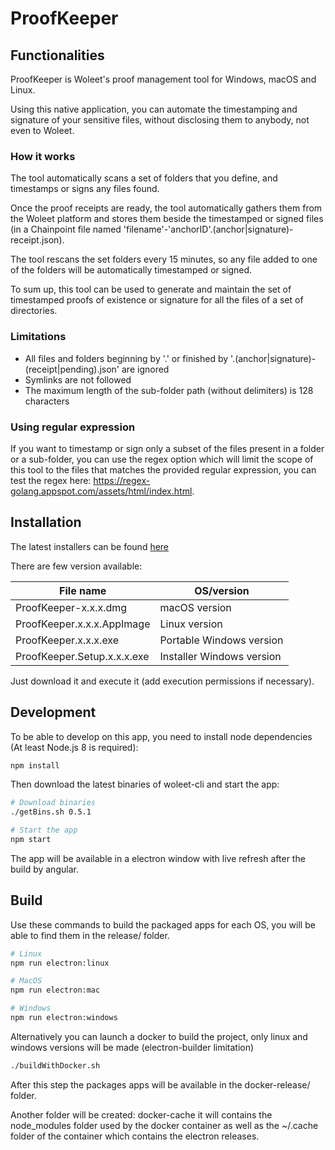 # ProofKeeper

## Functionalities

ProofKeeper is Woleet's proof management tool for Windows, macOS and Linux.

Using this native application, you can automate the timestamping and signature of your sensitive files, without disclosing them to anybody, not even to Woleet.

### How it works

The tool automatically scans a set of folders that you define, and timestamps or signs any files found.

Once the proof receipts are ready, the tool automatically gathers them from the Woleet platform and stores them beside the timestamped or signed files (in a Chainpoint file named 'filename'-'anchorID'.(anchor|signature)-receipt.json).

The tool rescans the set folders every 15 minutes, so any file added to one of the folders will be automatically timestamped or signed. 

To sum up, this tool can be used to generate and maintain the set of timestamped proofs of existence or signature for all the files of a set of directories.

### Limitations

* All files and folders beginning by '.' or finished by '.(anchor|signature)-(receipt|pending).json' are ignored
* Symlinks are not followed
* The maximum length of the sub-folder path (without delimiters) is 128 characters

### Using regular expression

If you want to timestamp or sign only a subset of the files present in a folder or a sub-folder, you can use the regex option which will limit the scope of this tool to the files that matches the provided regular expression, you can test the regex here: https://regex-golang.appspot.com/assets/html/index.html.

## Installation

The latest installers can be found [here](https://github.com/woleet/woleet-proofkeeper/releases)

There are few version available:

| File name                   | OS/version                   |
|-----------------------------|---------------------------|
| ProofKeeper-x.x.x.dmg       | macOS version             |
| ProofKeeper.x.x.x.AppImage  | Linux version             |
| ProofKeeper.x.x.x.exe       | Portable Windows version  |
| ProofKeeper.Setup.x.x.x.exe | Installer Windows version |

Just download it and execute it (add execution permissions if necessary).

## Development

To be able to develop on this app, you need to install node dependencies (At least Node.js 8 is required):

``` bash
npm install
```

Then download the latest binaries of woleet-cli and start the app:

``` bash
# Download binaries
./getBins.sh 0.5.1

# Start the app
npm start
```

The app will be available in a electron window with live refresh after the build by angular.

## Build

Use these commands to build the packaged apps for each OS, you will be able to find them in the release/ folder.

``` bash
# Linux
npm run electron:linux

# MacOS
npm run electron:mac

# Windows
npm run electron:windows
```

Alternatively you can launch a docker to build the project, only linux and windows versions will be made (electron-builder limitation)

```bash
./buildWithDocker.sh
```

After this step the packages apps will be available in the docker-release/ folder.

Another folder will be created: docker-cache it will contains the node_modules folder used by the docker container as well as the ~/.cache folder of the container which contains the electron releases.
